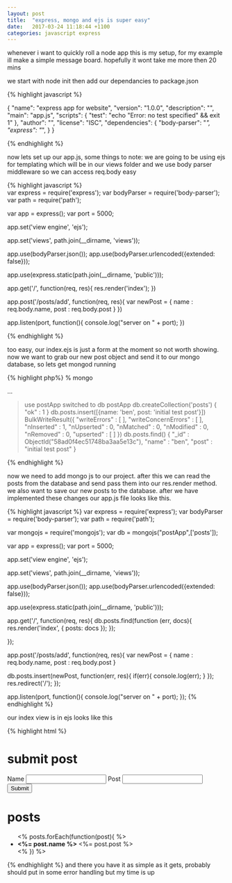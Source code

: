 ```yaml
---
layout: post
title:  "express, mongo and ejs is super easy"
date:   2017-03-24 11:18:44 +1100
categories: javascript express
---
```

whenever i want to quickly roll a node app this is my setup, for my example ill make a simple message board. hopefully it wont take me more then 20 mins

we start with node init then add our dependancies to package.json

{% highlight javascript %}
   
{
  "name": "express app for website",
  "version": "1.0.0",
  "description": "",
  "main": "app.js",
  "scripts": {
    "test": "echo \"Error: no test specified\" && exit 1"
  },
  "author": "",
  "license": "ISC",
  "dependencies": {
    "body-parser": "*",
    "express": "*",
  }
}
    
{% endhighlight %}

now lets set up our app.js, some things to note: we are going to be using ejs for templating which will be in our views folder and we use body parser middleware so we can access req.body easy


{% highlight javascript %}  
var express = require('express');
var bodyParser = require('body-parser');
var path = require('path');

var app = express();
var port = 5000;

app.set('view engine', 'ejs'); 

app.set('views', path.join(__dirname, 'views'));

app.use(bodyParser.json());
app.use(bodyParser.urlencoded({extended: false}));

app.use(express.static(path.join(__dirname, 'public')));


app.get('/', function(req, res){
  res.render('index');
})

app.post('/posts/add', function(req, res){
  var newPost = {
    name : req.body.name,
    post : req.body.post
  }
})

app.listen(port, function(){
  console.log("server on " + port);
})

{% endhighlight %}

too easy, our index.ejs is just a form at the moment so not worth showing. now we want to grab our new post object and send it to our mongo database, so lets get mongod running

{% highlight php%} 
% mongo

...

> use postApp
switched to db postApp
> db.createCollection('posts')
{ "ok" : 1 }
> db.posts.insert([{name: 'ben', post: 'initial test post'}])
BulkWriteResult({
  "writeErrors" : [ ],
  "writeConcernErrors" : [ ],
  "nInserted" : 1,
  "nUpserted" : 0,
  "nMatched" : 0,
  "nModified" : 0,
  "nRemoved" : 0,
  "upserted" : [ ]
})
> db.posts.find()
{ "_id" : ObjectId("58ad0f4ec51748ba3aa5e13c"), "name" : "ben", "post" : "initial test post" }

{% endhighlight %}

now we need to add mongo js to our project. after this we can read the posts from the database and send pass them into our res.render method. we also want to save our new posts to the database. after we have implemented these changes our app.js file looks like this.

  
{% highlight javascript %}
var express = require('express');
var bodyParser = require('body-parser');
var path = require('path');

var mongojs = require('mongojs');
var db = mongojs("postApp",['posts']);

var app = express();
var port = 5000;

app.set('view engine', 'ejs'); 

app.set('views', path.join(__dirname, 'views'));

app.use(bodyParser.json());
app.use(bodyParser.urlencoded({extended: false}));

app.use(express.static(path.join(__dirname, 'public')));


app.get('/', function(req, res){
  db.posts.find(function (err, docs){
    res.render('index', {
      posts: docs
    });
  });
  
});

app.post('/posts/add', function(req, res){
  var newPost = {
    name : req.body.name,
    post : req.body.post
  }

  db.posts.insert(newPost, function(err, res){
    if(err){
      console.log(err);
    }
  });
  res.redirect('/');
});



app.listen(port, function(){
  console.log("server on " + port);
});
{% endhighlight %}

our index view is in ejs looks like this


{% highlight html %}  
  <h1> submit post </h1>
  <form method="POST" action="/posts/add">
    <label> Name </label>
    <input type="text" name="name">
    <label> Post </label>
    <input type="text" name="post">
    <input type="submit" value="Submit">
  </form>

  <h1> posts </h1>
    <ul>
    <% posts.forEach(function(post){ %>
      <li><b><%=  post.name %></b> <%= post.post %> </li>
    <% }) %>
    </ul>
  {% endhighlight %}
and there you have it as simple as it gets, probably should put in some error handling but my time is up